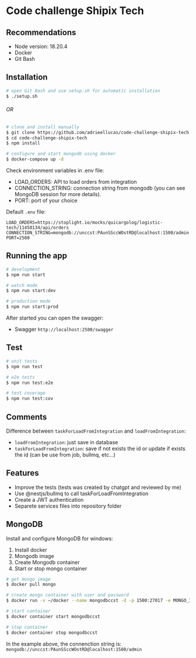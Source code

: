# Code challenge Shipix Tech

## Recommendations

* Node version: 18.20.4
* Docker
* Git Bash

## Installation

```bash
# open Git Bash and use setup.sh for automatic installation
$ ./setup.sh
```
###### OR

```bash
# clone and install manually
$ git clone https://github.com/adrieellucas/code-challenge-shipix-tech.git
$ cd code-challenge-shipix-tech
$ npm install
```

```bash
# configure and start mongodb using docker
$ docker-compose up -d
```

Check environment variables in .env file:
* LOAD_ORDERS: API to load orders from integration
* CONNECTION_STRING: connection string from mongodb (you can see MongoDB session for more details).
* PORT: port of your choice

Default `.env` file:
```
LOAD_ORDERS=https://stoplight.io/mocks/quicargolog/logistic-tech/11450134/api/orders
CONNECTION_STRING=mongodb://unccst:PAunSSccWOstRD@localhost:1500/admin
PORT=2500
```

## Running the app

```bash
# development
$ npm run start

# watch mode
$ npm run start:dev

# production mode
$ npm run start:prod
```

After started you can open the swagger:
* Swagger `http://localhost:2500/swagger`

## Test

```bash
# unit tests
$ npm run test

# e2e tests
$ npm run test:e2e

# test coverage
$ npm run test:cov
```

## Comments

Difference between `taskForLoadFromIntegration` and `loadFromIntegration`:
* `loadFromIntegration`: just save in database
* `taskForLoadFromIntegration`: save if not exists the id or update if exists the id (can be use from job, bullmq, etc...)

## Features

* Improve the tests (tests was created by chatgpt and reviewed by me)
* Use @nestjs/bullmq to call taskForLoadFromIntegration 
* Create a JWT authentication
* Separete services files into repository folder

## MongoDB

Install and configure MongoDB for windows:
1. Install docker
2. Mongodb image
3. Create Mongodb container
4. Start or stop mongo container

```bash
# get mongo image
$ docker pull mongo

# create mongo container with user and password
$ docker run -v ~/docker --name mongodbccst -d -p 1500:27017 -e MONGO_INITDB_ROOT_USERNAME=unccst -e MONGO_INITDB_ROOT_PASSWORD=PAunSSccWOstRD mongo

# start container
$ docker container start mongodbccst

# stop container
$ docker container stop mongodbccst
```

In the example above, the connenction string is: `mongodb://unccst:PAunSSccWOstRD@localhost:1500/admin`

##